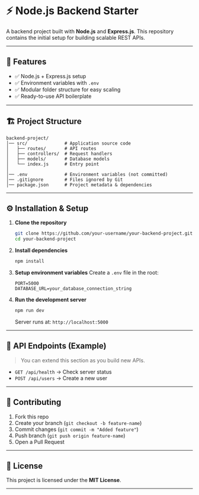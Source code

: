 # ⚡ Node.js Backend Starter

A backend project built with **Node.js** and **Express.js**.
This repository contains the initial setup for building scalable REST APIs.

---

## 📌 Features

* ✅ Node.js + Express.js setup
* ✅ Environment variables with `.env`
* ✅ Modular folder structure for easy scaling
* ✅ Ready-to-use API boilerplate

---

## 🏗️ Project Structure

```
backend-project/
│── src/              # Application source code
│   ├── routes/       # API routes
│   ├── controllers/  # Request handlers
│   ├── models/       # Database models
│   └── index.js      # Entry point
│
│── .env              # Environment variables (not committed)
│── .gitignore        # Files ignored by Git
│── package.json      # Project metadata & dependencies
```

---

## ⚙️ Installation & Setup

1. **Clone the repository**

   ```bash
   git clone https://github.com/your-username/your-backend-project.git
   cd your-backend-project
   ```

2. **Install dependencies**

   ```bash
   npm install
   ```

3. **Setup environment variables**
   Create a `.env` file in the root:

   ```
   PORT=5000
   DATABASE_URL=your_database_connection_string
   ```

4. **Run the development server**

   ```bash
   npm run dev
   ```

   Server runs at: `http://localhost:5000`

---

## 📡 API Endpoints (Example)

> You can extend this section as you build new APIs.

* `GET /api/health` → Check server status
* `POST /api/users` → Create a new user

---

## 🤝 Contributing

1. Fork this repo
2. Create your branch (`git checkout -b feature-name`)
3. Commit changes (`git commit -m "Added feature"`)
4. Push branch (`git push origin feature-name`)
5. Open a Pull Request

---

## 📜 License

This project is licensed under the **MIT License**.

---
